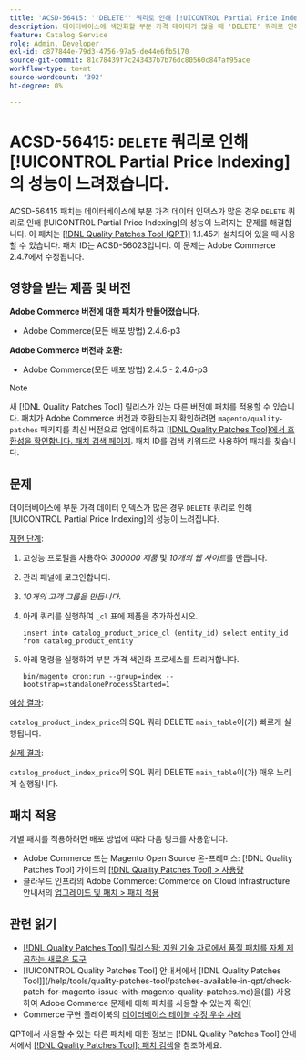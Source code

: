 ```yaml
---
title: 'ACSD-56415: ''DELETE'' 쿼리로 인해 [!UICONTROL Partial Price Indexing]의 성능이 저하되었습니다.'
description: 데이터베이스에 색인화할 부분 가격 데이터가 많을 때 'DELETE' 쿼리로 인해 [!UICONTROL Partial Price Indexing]의 성능이 느려지는 Adobe Commerce 문제를 해결하려면 ACSD-56415 패치를 적용하십시오.
feature: Catalog Service
role: Admin, Developer
exl-id: c877844e-79d3-4756-97a5-de44e6fb5170
source-git-commit: 81c78439f7c243437b7b76dc80560c847af95ace
workflow-type: tm+mt
source-wordcount: '392'
ht-degree: 0%

---
```


# ACSD-56415: `DELETE` 쿼리로 인해 [!UICONTROL Partial Price Indexing]의 성능이 느려졌습니다.

ACSD-56415 패치는 데이터베이스에 부분 가격 데이터 인덱스가 많은 경우 `DELETE` 쿼리로 인해 [!UICONTROL Partial Price Indexing]의 성능이 느려지는 문제를 해결합니다. 이 패치는 [[!DNL Quality Patches Tool (QPT)]](https://experienceleague.adobe.com/en/docs/commerce-knowledge-base/kb/announcements/commerce-announcements/magento-quality-patches-released-new-tool-to-self-serve-quality-patches) 1.1.45가 설치되어 있을 때 사용할 수 있습니다. 패치 ID는 ACSD-56023입니다. 이 문제는 Adobe Commerce 2.4.7에서 수정됩니다.

## 영향을 받는 제품 및 버전

**Adobe Commerce 버전에 대한 패치가 만들어졌습니다.**

* Adobe Commerce(모든 배포 방법) 2.4.6-p3

**Adobe Commerce 버전과 호환:**

* Adobe Commerce(모든 배포 방법) 2.4.5 - 2.4.6-p3

>[!NOTE]
>
>새 [!DNL Quality Patches Tool] 릴리스가 있는 다른 버전에 패치를 적용할 수 있습니다. 패치가 Adobe Commerce 버전과 호환되는지 확인하려면 `magento/quality-patches` 패키지를 최신 버전으로 업데이트하고 [[!DNL Quality Patches Tool]에서 호환성을 확인합니다. 패치 검색 페이지](https://experienceleague.adobe.com/tools/commerce-quality-patches/index.html). 패치 ID를 검색 키워드로 사용하여 패치를 찾습니다.

## 문제

데이터베이스에 부분 가격 데이터 인덱스가 많은 경우 `DELETE` 쿼리로 인해 [!UICONTROL Partial Price Indexing]의 성능이 느려집니다.

<u>재현 단계</u>:

1. 고성능 프로필을 사용하여 *300000 제품* 및 *10개의 웹 사이트*&#x200B;를 만듭니다.
1. 관리 패널에 로그인합니다.
1. *10개의 고객 그룹을 만듭니다*.
1. 아래 쿼리를 실행하여 `_cl` 표에 제품을 추가하십시오.

   ``
    insert into catalog_product_price_cl (entity_id) select entity_id from catalog_product_entity
 ``

1. 아래 명령을 실행하여 부분 가격 색인화 프로세스를 트리거합니다.

   ``
    bin/magento cron:run --group=index --bootstrap=standaloneProcessStarted=1
 ``

<u>예상 결과</u>:

`catalog_product_index_price`의 SQL 쿼리 DELETE `main_table`이(가) 빠르게 실행됩니다.

<u>실제 결과</u>:

`catalog_product_index_price`의 SQL 쿼리 DELETE `main_table`이(가) 매우 느리게 실행됩니다.

## 패치 적용

개별 패치를 적용하려면 배포 방법에 따라 다음 링크를 사용합니다.

* Adobe Commerce 또는 Magento Open Source 온-프레미스: [!DNL Quality Patches Tool] 가이드의 [[!DNL Quality Patches Tool] > 사용량](/help/tools/quality-patches-tool/usage.md)
* 클라우드 인프라의 Adobe Commerce: Commerce on Cloud Infrastructure 안내서의 [업그레이드 및 패치 > 패치 적용](https://experienceleague.adobe.com/docs/commerce-cloud-service/user-guide/develop/upgrade/apply-patches.html)

## 관련 읽기

* [[!DNL Quality Patches Tool] 릴리스됨: 지원 기술 자료에서 품질 패치를 자체 제공하는 새로운 도구](https://experienceleague.adobe.com/en/docs/commerce-knowledge-base/kb/announcements/commerce-announcements/magento-quality-patches-released-new-tool-to-self-serve-quality-patches)
* [!UICONTROL Quality Patches Tool] 안내서에서  [!DNL Quality Patches Tool]](/help/tools/quality-patches-tool/patches-available-in-qpt/check-patch-for-magento-issue-with-magento-quality-patches.md)을(를) 사용하여 Adobe Commerce 문제에 대해 패치를 사용할 수 있는지 확인[
* Commerce 구현 플레이북의 [데이터베이스 테이블 수정 우수 사례](https://experienceleague.adobe.com/en/docs/commerce-operations/implementation-playbook/best-practices/development/modifying-core-and-third-party-tables#why-adobe-recommends-avoiding-modifications)

QPT에서 사용할 수 있는 다른 패치에 대한 정보는 [!DNL Quality Patches Tool] 안내서에서 [[!DNL Quality Patches Tool]: 패치 검색](https://experienceleague.adobe.com/tools/commerce-quality-patches/index.html)을 참조하세요.

